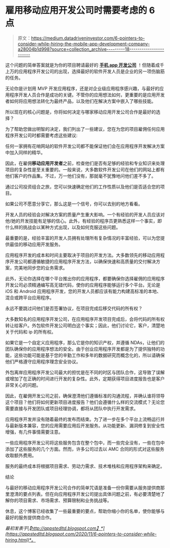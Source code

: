 # 雇用移动应用开发公司时需要考虑的 6 点

> 原文：<https://medium.datadriveninvestor.com/6-pointers-to-consider-while-hiring-the-mobile-app-development-company-a28004b1d998?source=collection_archive---------18----------------------->

这个问题的简单答案就是为你的项目聘请最好的 [**手机 app 开发公司**](https://www.appsted.com/services/mobile-app-development/) ！但随着成千上万的应用程序开发公司的出现，选择最好的软件开发人员是企业的另一项伤脑筋的任务。

无论你是计划用 MVP 开发应用程序，还是对企业级应用程序感兴趣，与最好的应用程序开发人员合作是成功的关键。不管你的应用想法如何，更重要的是应用开发者如何将应用想法转化为最终产品，以及他们在解决方案中嵌入了哪些技能。

所以现在的核心问题是，你将如何决定与哪家移动应用开发公司合作是最好的选择？

为了帮助您做出明智的决定，我们列出了一些建议，您在为您的项目雇佣任何应用程序开发公司时都需要考虑这些建议:

任何一家拥有花哨网站的软件开发公司都不能保证他们会在应用程序开发解决方案中加入同样的精华。

因此，在雇佣**移动应用开发者**之前，检查他们是否有足够的经验和专业知识来处理项目的复杂性是至关重要的。一般来说，大多数软件开发公司在他们的网站上都有他们客户的作品集。不过，万一他们没有，那就毫不犹豫地问他们差不多了。

通过公司投资组合之旅，您可以快速确定他们的工作性质以及他们是否适合您的项目。

如果公司不愿意分享它，那么这是一个信号，你可以去别的地方看看。

开发人员的经验会对解决方案的质量产生重大影响。一个有经验的开发人员应该对他/她的开发技能有足够的信心。此外，有经验的程序员更熟悉这样一个事实，即什么样的挑战会以某种方式出现，以及如何克服这些问题。

最重要的是，经验丰富的开发人员拥有处理所有复杂情况的丰富经验，可以为您提供最佳的移动应用开发服务。

应用程序开发的成本和时间主要取决于项目的开发方法。大多数领先的移动应用程序开发公司都遵循敏捷的应用程序开发方法，以确保快速和高质量的交付解决方案，完美地同步您的业务需求。

此外，无论你选择在哪个平台推出你的应用程序，都要确保你选择雇佣的应用程序开发公司必须精通编写高无错代码，使你的应用程序能够运行多个平台。无论是 iOS 和 Android 应用程序开发，您的开发人员都应该有能力构建高标准的本地、混合或跨平台应用程序。

永远不要跳过问他们是否签署协议，在项目完成后移交代码的所有权？

大多数知名的应用程序开发公司，在应用程序开发项目完成后，会将代码的所有权转让给客户。外包软件开发公司明白这个事实；因此，他们讨论它，客户，清楚地关于代码和 ip 的所有权。

如果它是一个自定义应用程序，那么它是你的知识产权，并遵循 NDAs，让他们的团队确保你的应用程序想法的安全。由于创业应用程序开发都是为了提供独特的功能，这些功能可能是基于您的辛勤工作和多年的数据研究而概念化的，所以请确保他们严格遵守应用程序理念安全协议。

外包离岸应用程序开发公司最大的担忧是在不同的时区与团队合作，这导致了误解或增加了在正确的时间进行开发的复杂性。此外，定期获得项目进度报告也是客户非常关心的问题。

因此，在雇佣开发公司之前，确保澄清他们遵循标准的沟通流程，并确认谁将领导这个项目？他们将如何更新项目进度报告？他们会遵循什么样的交流模式？无论您需要直接与开发团队或项目经理协调，都将从团队中执行开发需求。

应用程序开发并没有随着最终的发布而结束。为了进一步在多个平台上流畅运行并与最新版本兼容，您的应用需要应用后开发服务。从功能更新、漏洞修复到安全性增强，有几件事情需要注意。

一些应用程序开发公司将这些服务包含在整个包中，而一些完全没有，一些在包中添加了这些服务的几个方面。然而，许多公司过去以 AMC 合同的形式对这些服务收取额外费用。

服务的最终成本将根据项目需求、劳动力需求、技术堆栈和应用程序架构来确定。

结论

与最好的移动应用程序开发公司合作的简单咒语是准备一份你需要从服务提供商那里澄清的要点列表。但在向应用程序开发公司提出具体问题之前，有必要清楚地了解你的项目需求、市场需求、预算限制和业务挑战等。

休息，这个博客已经收集了一些最重要的要点，帮助你缩小你的名单，使你能够与最好的服务提供商合作。

*最初发表于*[*【http://appstedltd.blogspot.com】*](https://appstedltd.blogspot.com/2020/11/6-pointers-to-consider-while-hiring.html)*。*